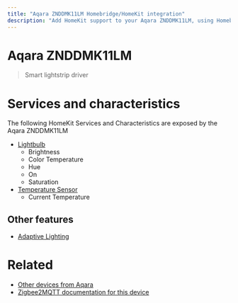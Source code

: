 ```yaml
---
title: "Aqara ZNDDMK11LM Homebridge/HomeKit integration"
description: "Add HomeKit support to your Aqara ZNDDMK11LM, using Homebridge, Zigbee2MQTT and homebridge-z2m."
---
```

<!---
This file has been GENERATED using src/docgen/docgen.ts
DO NOT EDIT THIS FILE MANUALLY!
-->
# Aqara ZNDDMK11LM
> Smart lightstrip driver


# Services and characteristics
The following HomeKit Services and Characteristics are exposed by
the Aqara ZNDDMK11LM

* [Lightbulb](../../light.md)
  * Brightness
  * Color Temperature
  * Hue
  * On
  * Saturation
* [Temperature Sensor](../../sensors.md)
  * Current Temperature

## Other features
* [Adaptive Lighting](../../light.md)

# Related
* [Other devices from Aqara](../index.md#aqara)
* [Zigbee2MQTT documentation for this device](https://www.zigbee2mqtt.io/devices/ZNDDMK11LM.html)